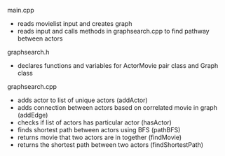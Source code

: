 main.cpp 
- reads movielist input and creates graph
- reads input and calls methods in graphsearch.cpp to find pathway between actors

graphsearch.h
- declares functions and variables for ActorMovie pair class and Graph class

graphsearch.cpp
- adds actor to list of unique actors (addActor)
- adds connection between actors based on correlated movie in graph (addEdge)
- checks if list of actors has particular actor (hasActor)
- finds shortest path between actors using BFS (pathBFS)
- returns movie that two actors are in together (findMovie)
- returns the shortest path between two actors (findShortestPath)